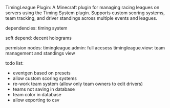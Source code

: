 TimingLeague Plugin:
A Minecraft plugin for managing racing leagues on servers using the Timing System plugin. Supports custom scoring systems, team tracking, and driver standings across multiple events and leagues.

dependencies:
timing system

soft depend:
decent holograms

permision nodes:
timingleague.admin: full accsess
timingleague.view: team management and standings view

todo list:
- eventgen based on presets
- allow custom scoring systems
- re-work team system (allow only team owners to edit drivers)
- teams not saving in database
- team color in database
- allow exporting to csv